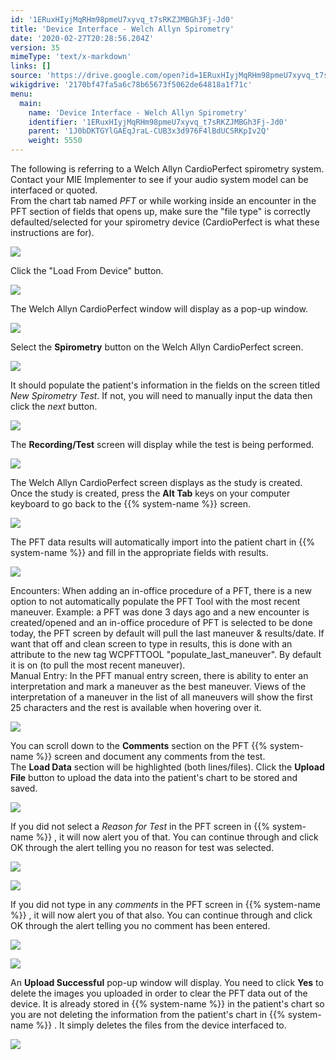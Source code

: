 ```yaml
---
id: '1ERuxHIyjMqRHm98pmeU7xyvq_t7sRKZJMBGh3Fj-Jd0'
title: 'Device Interface - Welch Allyn Spirometry'
date: '2020-02-27T20:28:56.204Z'
version: 35
mimeType: 'text/x-markdown'
links: []
source: 'https://drive.google.com/open?id=1ERuxHIyjMqRHm98pmeU7xyvq_t7sRKZJMBGh3Fj-Jd0'
wikigdrive: '2170bf47fa5a6c78b65673f5062de64818a1f71c'
menu:
  main:
    name: 'Device Interface - Welch Allyn Spirometry'
    identifier: '1ERuxHIyjMqRHm98pmeU7xyvq_t7sRKZJMBGh3Fj-Jd0'
    parent: '1J0bDKTGYlGAEqJraL-CUB3x3d976F4lBdUCSRKpIv2Q'
    weight: 5550
---
```

The following is referring to a Welch Allyn CardioPerfect spirometry system. Contact your MIE Implementer to see if your audio system model can be interfaced or quoted.  
From the chart tab named *PFT* or while working inside an encounter in the PFT section of fields that opens up, make sure the "file type" is correctly defaulted/selected for your spirometry device (CardioPerfect is what these instructions are for).
  
![](../device-interface-welch-allyn-spirometry.assets/278bd91e8673a0fddf083772fb20031f.png)  

Click the "Load From Device" button.
  
![](../device-interface-welch-allyn-spirometry.assets/9b8e81b29a3dc0c3d8551774ae1e1339.png)  

The Welch Allyn CardioPerfect window will display as a pop-up window.
  
![](../device-interface-welch-allyn-spirometry.assets/dacb0656ea6c39c025d252d5e5932087.png)  

Select the **Spirometry** button on the Welch Allyn CardioPerfect screen.
  
![](../device-interface-welch-allyn-spirometry.assets/e38d11d4eaa80d608699a5663a92d0ca.png)  

It should populate the patient's information in the fields on the screen titled *New Spirometry Test*. If not, you will need to manually input the data then click the *next* button.
  
![](../device-interface-welch-allyn-spirometry.assets/b7f3686854718c2676bc3f0979bfe638.png)  

The **Recording/Test** screen will display while the test is being performed.
  
![](../device-interface-welch-allyn-spirometry.assets/940589d91db1e3104f4860b23fbfecf2.png)  

The Welch Allyn CardioPerfect screen displays as the study is created. Once the study is created, press the **Alt Tab** keys on your computer keyboard to go back to the {{% system-name %}} screen.
  
![](../device-interface-welch-allyn-spirometry.assets/e25b0703a8c73ed82ff966f26f895279.png)  

The PFT data results will automatically import into the patient chart in {{% system-name %}} and fill in the appropriate fields with results.
  
![](../device-interface-welch-allyn-spirometry.assets/3f27cba5b17803920610374922cfcb87.png)  

Encounters: When adding an in-office procedure of a PFT, there is a new option to not automatically populate the PFT Tool with the most recent maneuver. Example: a PFT was done 3 days ago and a new encounter is created/opened and an in-office procedure of PFT is selected to be done today, the PFT screen by default will pull the last maneuver & results/date. If want that off and clean screen to type in results, this is done with an attribute to the new tag WCPFTTOOL "populate_last_maneuver". By default it is on (to pull the most recent maneuver).  
Manual Entry: In the PFT manual entry screen, there is ability to enter an interpretation and mark a maneuver as the best maneuver. Views of the interpretation of a maneuver in the list of all maneuvers will show the first 25 characters and the rest is available when hovering over it.
  
![](../device-interface-welch-allyn-spirometry.assets/24613d4e362c92556f3cf852287d69d0.png)  

You can scroll down to the **Comments** section on the PFT {{% system-name %}} screen and document any comments from the test.  
The **Load Data** section will be highlighted (both lines/files). Click the **Upload File** button to upload the data into the patient's chart to be stored and saved.
  
![](../device-interface-welch-allyn-spirometry.assets/22f0bf3007795c34afa926cd24d07ff6.png)  

If you did not select a *Reason for Test* in the PFT screen in {{% system-name %}} , it will now alert you of that. You can continue through and click OK through the alert telling you no reason for test was selected.
  
![](../device-interface-welch-allyn-spirometry.assets/c3bf54cde122755049dfe873ed8d355e.png)  
  
 ![](../device-interface-welch-allyn-spirometry.assets/c3d77a1521043e4c5520e2a25796cb49.png)  
  
If you did not type in any *comments* in the PFT screen in {{% system-name %}} , it will now alert you of that also. You can continue through and click OK through the alert telling you no comment has been entered.
  
![](../device-interface-welch-allyn-spirometry.assets/acbb3262c14eb8807b1226c72a817524.png)  
  
 ![](../device-interface-welch-allyn-spirometry.assets/e4ea6dbe0b0dedc64fb6754bad005309.png)  
  
An **Upload Successful** pop-up window will display. You need to click **Yes** to delete the images you uploaded in order to clear the PFT data out of the device. It is already stored in {{% system-name %}} in the patient's chart so you are not deleting the information from the patient's chart in {{% system-name %}} . It simply deletes the files from the device interfaced to.
  
![](../device-interface-welch-allyn-spirometry.assets/5897e6ffdf4aabd9f276f3b2682dbf3b.png)  

